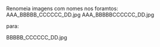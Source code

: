 Renomeia imagens com nomes nos foramtos:
AAA_BBBBB_CCCCCC_DD.jpg
AAA_BBBBBCCCCCC_DD.jpg

para:

BBBBB_CCCCCC_DD.jpg

